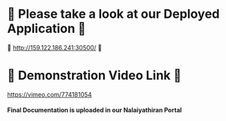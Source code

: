 # :eyes: Please take a look at our Deployed Application :balloon:

🚀 http://159.122.186.241:30500/  🚀



# :star2: Demonstration Video Link :star2:
 
 https://vimeo.com/774181054



#### Final Documentation is uploaded in our Nalaiyathiran Portal
